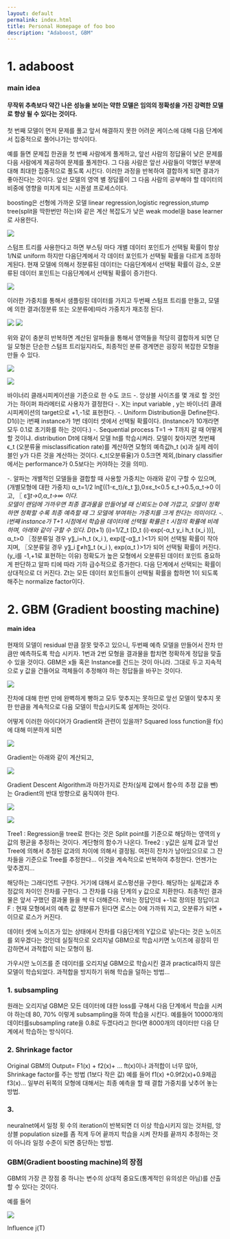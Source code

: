 ```yaml
---
layout: default
permalink: index.html
title: Personal Homepage of foo boo
description: "Adaboost, GBM"
---
```


# 1. adaboost
### main idea
#### 무작위 추측보다 약간 나은 성능을 보이는 약한 모델은 임의의 정확성을 가진 강력한 모델로 향상 될 수 있다는 것이다.

첫 번째 모델이 먼저 문제를 풀고 앞서 해결하지 못한 어려운 케이스에 대해 다음 단계에서 집중적으로 풀어나가는 방식이다.

예를 들면 문제집 한권을 첫 번째 사람에게 풀게하고, 앞선 사람의 정답율이 낮은 문제를 다음 사람에게 제공하여 문제를 풀게한다. 그 다음 사람은 앞선 사람들이 약했던 부분에 대해 최대한 집중적으로 풀도록 시킨다. 이러한 과정을 반복하여 결합하게 되면 결과가 좋아진다는 것이다. 앞선 모델의 영역 별 정답률이 그 다음 사람의 공부해야 할 데이터의 비중에 영향을 미치게 되는 시퀀셜 프로세스이다.

boosting은 선형에 가까운 모델 linear regression,logistic regression,stump tree(split을 딱한번만 하는)와 같은 계산 복잡도가 낮은 weak model을 base learner로 사용한다.


![](http://hosun17.github.io/images/1.bmp)


스텀프 트리를 사용한다고 하면
부스팅 마다 개별 데이터 포인트가 선택될 확률이 항상 1/N로 uniform 하지만 다음단계에서 각 데이터 포인트가 선택될 확률을 다르게 조정하게된다.
현재 모델에 의해서 정분류된 데이터는 다음단계에서 선택될 확률이 감소, 오분류된 데이터 포인트는 다음단계에서 선택될 확률이 증가한다. 

![](http://hosun17.github.io/images/foo.png)

이러한 가중치를 통해서 샘플링된 데이터를 가지고 두번째 스텀프 트리를 만들고, 모델에 의한 결과(정분류 또는 오분류에)따라 가중치가 재조정 된다. 

![](http://hosun17.github.io/images/foo.png)
![](http://hosun17.github.io/images/foo.png)

위와 같이 충분히 반복하면 계산된 알파들을 통해서 영역들을 적당히 결합하게 되면
단일 모형은 단순한 스텀프 트리일지라도, 최종적인 분류 경계면은 굉장히 복잡한 모형을 만들 수 있다.

![](http://hosun17.github.io/images/foo.png)

![](http://hosun17.github.io/images/2.bmp)

바이너리 클래시피케이션을 기준으로 한 수도 코드
-. 앙상블 사이즈를 몇 개로 할 것인가는 하이퍼 파라메터로 사용자가 결정한다
-. X는 input variable , y는 바이너리 클래시피케이션의 target으로 +1,-1로 표현한다.
-. Uniform Distribution을 Define한다. 
D1(i)는 i번째 instance가 1번 데이터 셋에서 선택될 확률이다. 
(Instance가 10개라면 모두 0.1로 초기화를 하는 것이다.)
-. Sequential process 
T=1 -> T까지 갈 때 어떻게 할 것이냐.
distribution Dt에 대해서 모델 ht를 학습시켜라.
모델이 찾아지면 첫번째 ϵ_t (오분류율 misclassification rate)를 계산하면 모형의 예측값h_t (x)과 실제 레이블인 y가 다른 것을 계산하는 것이다.
ϵ_t(오분류율)가 0.5크면 제외,(binary classifier에서는 performance가 0.5보다는 커야하는 것을 의미).

-. 알파는 개별적인 모델들을 결합할 때 사용할 가중치는 아래와 같이 구할 수 있으며, (개별모형에 대한 가중치) 
α_t=1/2  ln⁡〖((1-ε_t)/ε_t 〗),0≤ε_t<0.5
ε_t→0.5,α_t→0 이고, 〖 ε〗_t→0,α_t→∞ 이다.  
모델이 랜덤에 가까우면 최종 결과물을 만들어낼 때 신뢰도는 0에 가깝고, 모델이 정확하면 정확할 수록 최종 예측할 때 그 모델에 부여하는 가중치를 크게 한다는 의미이다. 
-. i번째 instance가 T+1 시점에서 학습용 데이터에 선택될 확률은 t 시점의 확률에 비례하며, 아래와 같이 구할 수 있다.
D_(t+1) (i)=1/Z_t [D_t (i)·exp⁡(-α_t y_i h_t (x_i ))], α_t>0 
〖정분류일 경우 y〗_i=h_t (x_i ),   exp⁡(〖-α〗_t )<1가 되어 선택될 확률이 작아지며, 
〖오분류일 경우 y〗_i 〖≠h〗_t (x_i ), exp⁡(α_t )>1가 되어 선택될 확률이 커진다.
(y_i를 -1,+1로 표현하는 이유)
정확도가 높은 모형에서 오분류된 데이터 포인트 중요하게 판단하고 알파 티에 따라 기하 급수적으로 증가한다. 다음 단계에서 선택되는 확률이 상대적으로 더 커진다.
Zt는 모든 데이터 포인트들이 선택될 확률을 합하면 1이 되도록 해주는 normalize factor이다. 



# 2. GBM (Gradient boosting machine)
#### main idea
현재의 모델이 residual 만큼 잘못 맞주고 있으니, 두번째 예측 모델을 만들어서 잔차 만큼만 예측하도록 학습 시키자. 1번과 2번 모형을 결과물을 합치면 정확하게 정답을 맞출 수 있을 것이다. GBM은 x들 혹은 Instance를 건드는 것이 아니라. 그대로 두고 지속적으로 y 값을 건들어요 객체들이 추정해야 하는 정답들을 바꾸는 것이다. 

![](http://hosun17.github.io/images/foo.png)

잔차에 대해 한번 만에 완벽하게 빵하고 모두 맞추지는 못하므로 앞선 모델이 맞추지 못한 만큼을 계속적으로 다음 모델이 학습시키도록 설계하는 것이다.

어떻게 이러한 아이디어가 Gradient와 관련이 있을까?
Squared loss function을 f(x)에 대해 미분하게 되면

![](http://hosun17.github.io/images/foo.png)

Gradient는 아래와 같이 계산되고,

![](http://hosun17.github.io/images/foo.png)

Gradient Descent Algorithm과 마찬가지로 잔차(실제 값에서 함수의 추정 값을 뺀)는 Gradient의 반대 방향으로 움직여야 한다.

![](http://hosun17.github.io/images/foo.png)

![](http://hosun17.github.io/images/foo.png)

Tree1 : Regression을 tree로 한다는 것은 Split point를 기준으로 해당하는 영역의 y값의 평균을 추정하는 것이다. 계단형의 함수가 나온다. 
Tree2 : y값은 실제 값과 앞선 Tree에 의해서 추정된 값과의 차이에 의해서 결정됨. 여전히 잔차가 남아있으므로 그 잔차들을 기준으로 Tree를 추정한다… 이것을 계속적으로 반복하여 추정한다. 언젠가는 맞추겠지…


해당하는 그래디언트 구한다. 거기에 대해서 로스펑션을 구한다. 해당하는 실제값과 추정값의 차이인 잔차를 구한다.
그 잔차를 다음 단계의 y 값으로 치환한다. 
최종적인 결과물은 앞서 구했던 결과물 들을 싹 다 더해준다. 
Y바는 정답인데 +-1로 정의된 정답이고 F : 현재 모형에서의 예측 값 
정분류가 된다면 로스는 0에 가까워 지고, 오분류가 되면 + 이므로 로스가 커진다.

데이터 셋에 노이즈가 있는 상태에서 잔차를 다음단계의 Y값으로 넣는다는 것은 노이즈를 외우겠다는 것인데 실질적으로 오리지널 GBM으로 학습시키면 노이즈에 굉장히 민감하면서 과적합이 되는 모형이 됨.

가우시안 노이즈를 준 데이터를 오리지널 GBM으로 학습시킨 결과 practical하지 않은 모델이 학습되었다. 
과적합을 방지하기 위해 학습을 덜하는 방법…
### 1. subsampling

원래는 오리지널 GBM은 모든 데이터에 대한 loss를 구해서 다음 단계에서 학습을 시켜야 하는데 80, 70% 이렇게 subsampling을 하여 학습을 시킨다. 예를들어 10000개의 데이터를subsampling rate을 0.8로 두겠다라고 한다면 8000개의 데이터만 다음 단계에서 학습하는 방식이다.  

### 2. Shrinkage factor 

Original GBM의 Output= F1(x) + f2(x)+ … ft(x)이나 과적합이 너무 많아, Shrinkage factor를 주는 방법 (1보다 작은 값)
예를 들어 f1(x) +0.9f2(x)+0.9제곱f3(x)… 일부러 뒤쪽의 모형에 대해서는 최종 예측을 할 때 결합 가중치를 낮추어 놓는 방법.

### 3. 

neuralnet에서 일정 횟 수의 iteration이 반복되면 더 이상 학습시키지 않는 것처럼, 앙상블 population size를 좀 적게 두어 끝까지 학습을 시켜 잔차를 끝까지 추정하는 것이 아니라 일정 수준이 되면 중단하는 방법.


### GBM(Gradient boosting machine)의 장점 

GBM의 가장 큰 장점 중 하나는 변수의 상대적 중요도(통계적인 유의성은 아님)를 산출할 수 있다는 것이다.


예를 들어 


![](http://hosun17.github.io/images/foo.png)

Influence j(T)  








